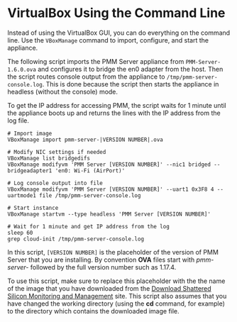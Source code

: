 # VirtualBox Using the Command Line

Instead of using the VirtualBox GUI, you can do everything on the command line. Use the `VBoxManage` command to import, configure, and start the appliance.

The following script imports the PMM Server appliance from `PMM-Server-1.6.0.ova` and configures it to bridge the en0 adapter from the host.  Then the script routes console output from the appliance to `/tmp/pmm-server-console.log`.  This is done because the script then starts the appliance in headless (without the console) mode.

To get the IP address for accessing PMM, the script waits for 1 minute until the appliance boots up and returns the lines with the IP address from the log file.

```
# Import image
VBoxManage import pmm-server-|VERSION NUMBER|.ova

# Modify NIC settings if needed
VBoxManage list bridgedifs
VBoxManage modifyvm 'PMM Server [VERSION NUMBER]' --nic1 bridged --bridgeadapter1 'en0: Wi-Fi (AirPort)'

# Log console output into file
VBoxManage modifyvm 'PMM Server [VERSION NUMBER]' --uart1 0x3F8 4 --uartmode1 file /tmp/pmm-server-console.log

# Start instance
VBoxManage startvm --type headless 'PMM Server [VERSION NUMBER]'

# Wait for 1 minute and get IP address from the log
sleep 60
grep cloud-init /tmp/pmm-server-console.log
```

In this script, `[VERSION NUMBER]` is the placeholder of the version of PMM Server that you are installing. By convention **OVA** files start with *pmm-server-* followed by the full version number such as 1.17.4.

To use this script, make sure to replace this placeholder with the the name of the image that you have downloaded from the [Download Shattered Silicon Monitoring and Management](https://dl.shatteredsilicon.net/ssm/) site. This script also assumes that you have changed the working directory (using the **cd** command, for example) to the directory which contains the downloaded image file.
